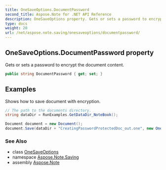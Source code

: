```yaml
---
title: OneSaveOptions.DocumentPassword
second_title: Aspose.Note for .NET API Reference
description: OneSaveOptions property. Gets or sets a password to encrypt the document content
type: docs
weight: 20
url: /net/aspose.note.saving/onesaveoptions/documentpassword/
---
```

## OneSaveOptions.DocumentPassword property

Gets or sets a password to encrypt the document content.

```csharp
public string DocumentPassword { get; set; }
```

## Examples

Shows how to save document with encryption.

```csharp
// The path to the documents directory.
string dataDir = RunExamples.GetDataDir_NoteBook();

Document document = new Document();
document.Save(dataDir + "CreatingPasswordProtectedDoc_out.one", new OneSaveOptions() { DocumentPassword = "pass" });
```

### See Also

* class [OneSaveOptions](../)
* namespace [Aspose.Note.Saving](../../onesaveoptions/)
* assembly [Aspose.Note](../../../)


